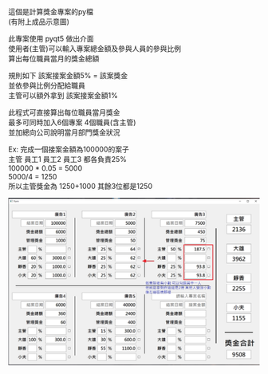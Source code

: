 這個是計算獎金專案的py檔\
(有附上成品示意圖)

此專案使用 pyqt5 做出介面\
使用者(主管)可以輸入專案總金額及參與人員的參與比例\
算出每位職員當月的獎金總額

規則如下 該案接案金額5% = 該案獎金\
並依參與比例分配給職員\
主管可以額外拿到 該案接案金額1%

此程式可直接算出每位職員當月獎金\
最多可同時加入6個專案 4個職員(含主管)\
並加總向公司說明當月部門獎金狀況

Ex: 完成一個接案金額為100000的案子\
主管 員工1 員工2 員工3 都各負責25%\
100000 * 0.05 = 5000\
5000/4 = 1250\
所以主管獎金為 1250+1000 其餘3位都是1250


![image](https://github.com/Ben10225/py_bonusCalc/blob/main/python%E5%B0%88%E6%A1%88%E6%88%90%E5%93%81%E5%9C%96.png)
